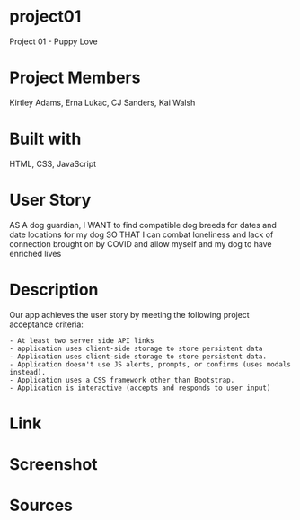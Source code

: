 # project01
Project 01 - Puppy Love 

# Project Members
Kirtley Adams, Erna Lukac, CJ Sanders, Kai Walsh

# Built with
HTML, CSS, JavaScript

# User Story
AS A dog guardian, 
I WANT to find compatible dog breeds for dates and date locations for my dog 
SO THAT I can combat loneliness and lack of connection brought on by COVID and allow myself and my dog to have enriched lives 

# Description

Our app achieves the user story by meeting the following project acceptance criteria: 

    - At least two server side API links 
    - application uses client-side storage to store persistent data 
    - Application uses client-side storage to store persistent data.
    - Application doesn't use JS alerts, prompts, or confirms (uses modals instead).
    - Application uses a CSS framework other than Bootstrap.
    - Application is interactive (accepts and responds to user input)


# Link

# Screenshot 

# Sources 